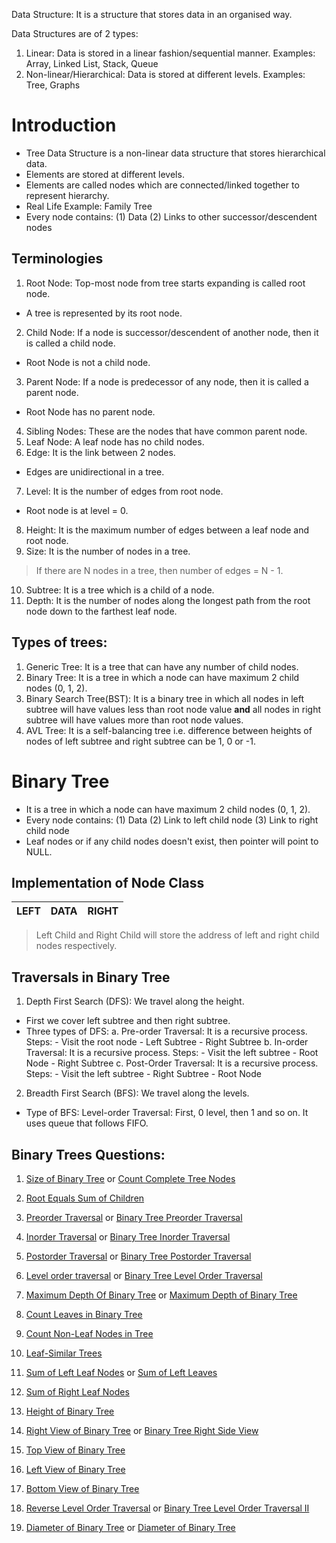 Data Structure: It is a structure that stores data in an organised way.

Data Structures are of 2 types:
1. Linear: Data is stored in a linear fashion/sequential manner.
Examples: Array, Linked List, Stack, Queue
2. Non-linear/Hierarchical: Data is stored at different levels.
Examples: Tree, Graphs

# Introduction
- Tree Data Structure is a non-linear data structure that stores hierarchical data.
- Elements are stored at different levels.
- Elements are called nodes which are connected/linked together to represent hierarchy.
- Real Life Example: Family Tree
- Every node contains:
(1) Data
(2) Links to other successor/descendent nodes

## Terminologies
1. Root Node: Top-most node from tree starts expanding is called root node.
- A tree is represented by its root node.
2. Child Node: If a node is successor/descendent of another node, then it is called a child node.
- Root Node is not a child node.
3. Parent Node: If a node is predecessor of any node, then it is called a parent node.
- Root Node has no parent node.
4. Sibling Nodes: These are the nodes that have common parent node.
5. Leaf Node: A leaf node has no child nodes.
6. Edge: It is the link between 2 nodes.
- Edges are unidirectional in a tree.
7. Level: It is the number of edges from root node.
- Root node is at level = 0.
8. Height: It is the maximum number of edges between a leaf node and root node.
9. Size: It is the number of nodes in a tree.
> If there are N nodes in a tree, then number of edges = N - 1.
10. Subtree: It is a tree which is a child of a node.
11. Depth: It is the number of nodes along the longest path from the root node down to the farthest leaf node.

## Types of trees:
1. Generic Tree: It is a tree that can have any number of child nodes.
2. Binary Tree: It is a tree in which a node can have maximum 2 child nodes (0, 1, 2).
3. Binary Search Tree(BST): It is a binary tree in which all nodes in left subtree will have values less than root node value **and** all nodes in right subtree will have values more than root node values.
4. AVL Tree: It is a self-balancing tree i.e. difference between heights of nodes of left subtree and right subtree can be 1, 0 or -1.

# Binary Tree
- It is a tree in which a node can have maximum 2 child nodes (0, 1, 2).
- Every node contains:
(1) Data
(2) Link to left child node
(3) Link to right child node
- Leaf nodes or if any child nodes doesn't exist, then pointer will point to NULL.

## Implementation of Node Class
| LEFT | DATA | RIGHT |
| :--- | :--- | :--- |

> Left Child and Right Child will store the address of left and right child nodes respectively.

## Traversals in Binary Tree
1. Depth First Search (DFS): We travel along the height.
- First we cover left subtree and then right subtree.
- Three types of DFS:
a. Pre-order Traversal: It is a recursive process.
Steps: - Visit the root node - Left Subtree - Right Subtree
b. In-order Traversal: It is a recursive process.
Steps: - Visit the left subtree - Root Node - Right Subtree
c. Post-Order Traversal: It is a recursive process.
Steps: - Visit the left subtree - Right Subtree - Root Node

2. Breadth First Search (BFS): We travel along the levels.
- Type of BFS:
Level-order Traversal: First, 0 level, then 1 and so on.
It uses queue that follows FIFO.

## Binary Trees Questions:
1. [Size of Binary Tree](https://www.geeksforgeeks.org/problems/size-of-binary-tree/1?page=1&category=Tree&difficulty=School,Basic,Easy,Medium&sortBy=difficulty) or [Count Complete Tree Nodes](https://leetcode.com/problems/count-complete-tree-nodes/)

2. [Root Equals Sum of Children](https://leetcode.com/problems/root-equals-sum-of-children/description/)

3. [Preorder Traversal](https://www.geeksforgeeks.org/problems/preorder-traversal/1?page=1&category=Tree&difficulty=School,Basic&sortBy=difficulty) or [Binary Tree Preorder Traversal](https://leetcode.com/problems/binary-tree-preorder-traversal/)

4. [Inorder Traversal](https://www.geeksforgeeks.org/problems/inorder-traversal/1?page=1&category=Tree&difficulty=School,Basic&sortBy=difficulty) or [Binary Tree Inorder Traversal](https://leetcode.com/problems/binary-tree-inorder-traversal/description/)

5. [Postorder Traversal](https://www.geeksforgeeks.org/problems/postorder-traversal/1?page=1&category=Tree&difficulty=School,Basic&sortBy=difficulty) or [Binary Tree Postorder Traversal](https://leetcode.com/problems/binary-tree-postorder-traversal)

6. [Level order traversal](https://www.geeksforgeeks.org/problems/level-order-traversal/1?page=2&category=Tree&difficulty=School,Basic,Easy,Medium,Hard&sortBy=difficulty) or [Binary Tree Level Order Traversal](https://leetcode.com/problems/binary-tree-level-order-traversal)

7. [Maximum Depth Of Binary Tree](https://www.geeksforgeeks.org/problems/maximum-depth-of-binary-tree/1?page=4&category=Tree&difficulty=School,Basic,Easy&sortBy=difficulty) or [Maximum Depth of Binary Tree](https://leetcode.com/problems/maximum-depth-of-binary-tree/description/)

8. [Count Leaves in Binary Tree](https://www.geeksforgeeks.org/problems/count-leaves-in-binary-tree/1?page=1&category=Tree&difficulty=School,Basic,Easy&sortBy=difficulty)

9. [Count Non-Leaf Nodes in Tree](https://www.geeksforgeeks.org/problems/count-non-leaf-nodes-in-tree/1?page=1&category=Tree&difficulty=School,Basic,Easy&sortBy=difficulty)

10. [Leaf-Similar Trees](https://leetcode.com/problems/leaf-similar-trees/description/)

11. [Sum of Left Leaf Nodes](https://www.geeksforgeeks.org/problems/sum-of-left-leaf-nodes/1?page=3&category=Tree&difficulty=School,Basic,Easy&sortBy=difficulty) or [Sum of Left Leaves](https://leetcode.com/problems/sum-of-left-leaves/description/)

12. [Sum of Right Leaf Nodes](https://www.geeksforgeeks.org/problems/sum-of-right-leaf-nodes/1?page=3&category=Tree&difficulty=School,Basic,Easy&sortBy=difficulty)

13. [Height of Binary Tree](https://www.geeksforgeeks.org/problems/height-of-binary-tree/1?page=1&category=Tree&difficulty=School,Basic,Easy&sortBy=difficulty)

14. [Right View of Binary Tree](https://www.geeksforgeeks.org/problems/right-view-of-binary-tree/1?page=1&category=Tree&difficulty=School,Basic,Easy&sortBy=difficulty) or [Binary Tree Right Side View](https://leetcode.com/problems/binary-tree-right-side-view/description/)

15. [Top View of Binary Tree](https://www.geeksforgeeks.org/problems/top-view-of-binary-tree/1?page=6&category=Tree&difficulty=School,Basic,Easy,Medium&sortBy=difficulty)

16. [Left View of Binary Tree](https://www.geeksforgeeks.org/problems/left-view-of-binary-tree/1?page=2&category=Tree&difficulty=School,Basic,Easy&sortBy=difficulty)

17. [Bottom View of Binary Tree](https://www.geeksforgeeks.org/problems/bottom-view-of-binary-tree/1?page=5&category=Tree&difficulty=School,Basic,Easy,Medium&sortBy=difficulty)

18. [Reverse Level Order Traversal](https://www.geeksforgeeks.org/problems/reverse-level-order-traversal/1?page=2&category=Tree&difficulty=School,Basic,Easy,Medium&sortBy=difficulty) or [Binary Tree Level Order Traversal II](https://leetcode.com/problems/binary-tree-level-order-traversal-ii/description/)

19. [Diameter of Binary Tree](https://www.geeksforgeeks.org/problems/diameter-of-binary-tree/1?page=5&category=Tree&difficulty=School,Basic,Easy,Medium&sortBy=difficulty) or [Diameter of Binary Tree](https://leetcode.com/problems/diameter-of-binary-tree/description/)